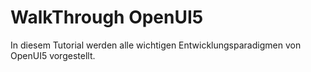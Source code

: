 # WalkThrough OpenUI5
In diesem Tutorial werden alle wichtigen Entwicklungsparadigmen von OpenUI5 vorgestellt.
